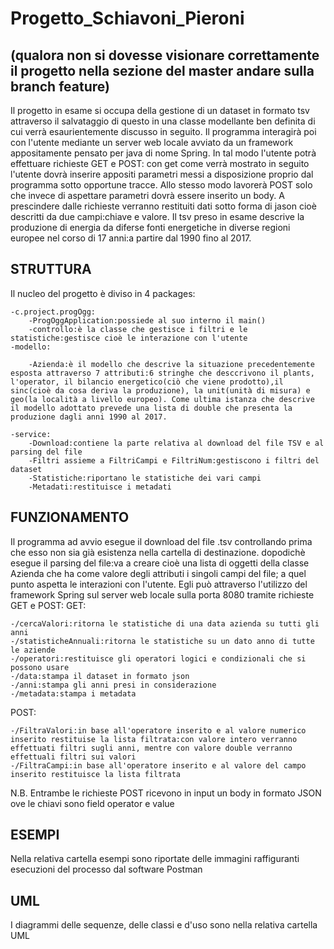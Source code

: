 # Progetto_Schiavoni_Pieroni
   
## (qualora non si dovesse visionare correttamente il progetto nella sezione del master andare sulla branch feature)
Il progetto in esame si occupa della gestione di un dataset in formato tsv attraverso il salvataggio di questo 
in una classe modellante ben definita di cui verrà esaurientemente discusso in seguito. Il programma interagirà poi con l'utente mediante un server web locale avviato da un framework appositamente pensato per java di nome Spring. In tal modo l'utente potrà effettuare richieste GET e POST: con get come verrà mostrato in seguito l'utente dovrà inserire appositi parametri messi a disposizione proprio dal programma sotto opportune tracce. Allo stesso modo lavorerà POST solo che invece di aspettare parametri dovrà 
essere inserito un body. A prescindere dalle richieste verranno restituiti dati sotto forma di jason cioè descritti da due campi:chiave e valore.
Il tsv preso in esame descrive la produzione di energia da diferse fonti energetiche in diverse regioni europee nel corso di 17 anni:a partire dal 1990 fino al 2017.


## STRUTTURA

Il nucleo del progetto è diviso in 4 packages:
	
	-c.project.progOgg:
		-ProgOggApplication:possiede al suo interno il main()
		-controllo:è la classe che gestisce i filtri e le statistiche:gestisce cioè le interazione con l'utente
	-modello:
		
		-Azienda:è il modello che descrive la situazione precedentemente esposta attraverso 7 attributi:6 stringhe che desccrivono il plants, l'operator, il bilancio energetico(ciò che viene prodotto),il sinc(cioè da cosa deriva la produzione), la unit(unità di misura) e geo(la località a livello europeo). Come ultima istanza che descrive il modello adottato prevede una lista di double che presenta la produzione dagli anni 1990 al 2017.
	
	-service:
		-Download:contiene la parte relativa al download del file TSV e al parsing del file 
		-Filtri assieme a FiltriCampi e FiltriNum:gestiscono i filtri del dataset
		-Statistiche:riportano le statistiche dei vari campi
		-Metadati:restituisce i metadati


## FUNZIONAMENTO

Il programma ad avvio esegue il download del file .tsv controllando prima che esso non sia già esistenza nella cartella di destinazione.
dopodichè esegue il parsing del file:va a creare cioè una lista di oggetti della classe Azienda che ha come valore degli attributi
i singoli campi del file; a quel punto aspetta le interazioni con l'utente. Egli può attraverso l'utilizzo del framework Spring sul 
server web locale sulla porta 8080 tramite richieste GET e POST:
GET:

	-/cercaValori:ritorna le statistiche di una data azienda su tutti gli anni
	-/statisticheAnnuali:ritorna le statistiche su un dato anno di tutte le aziende
	-/operatori:restituisce gli operatori logici e condizionali che si possono usare 
	-/data:stampa il dataset in formato json 
	-/anni:stampa gli anni presi in considerazione
	-/metadata:stampa i metadata 
POST:

	-/FiltraValori:in base all'operatore inserito e al valore numerico inserito restituise la lista filtrata:con valore intero verranno effettuati filtri sugli anni, mentre con valore double verranno effettuali filtri sui valori
	-/FiltraCampi:in base all'operatore inserito e al valore del campo inserito restituisce la lista filtrata

N.B. Entrambe le richieste POST ricevono in input un body in formato JSON ove le chiavi sono field operator e value


## ESEMPI

Nella relativa cartella esempi sono riportate delle immagini raffiguranti esecuzioni del processo dal software Postman

## UML
I diagrammi delle sequenze, delle classi e d'uso sono nella relativa cartella UML

